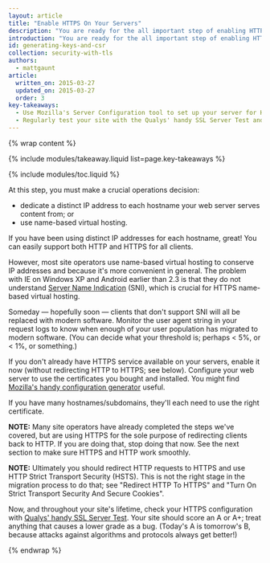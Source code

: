 ```yaml
---
layout: article
title: "Enable HTTPS On Your Servers"
description: "You are ready for the all important step of enabling HTTPS on your servers."
introduction: "You are ready for the all important step of enabling HTTPS on your servers."
id: generating-keys-and-csr
collection: security-with-tls
authors:
  - mattgaunt
article:
  written_on: 2015-03-27
  updated_on: 2015-03-27
  order: 3
key-takeaways:
  - Use Mozilla's Server Configuration tool to set up your server for HTTPS support.
  - Regularly test your site with the Qualys' handy SSL Server Test and ensure you get at least an A or A+.
---
```


{% wrap content %}

{% include modules/takeaway.liquid list=page.key-takeaways %}

{% include modules/toc.liquid %}

At this step, you must make a crucial operations decision:

* dedicate a distinct IP address to each hostname your web server serves content
  from; or
* use name-based virtual hosting.

If you have been using distinct IP addresses for each hostname, great! You can
easily support both HTTP and HTTPS for all clients.

However, most site operators use name-based virtual hosting to conserve IP
addresses and because it's more convenient in general. The problem with IE on
Windows XP and Android earlier than 2.3 is that they do not understand [Server
Name Indication](https://en.wikipedia.org/wiki/Server_Name_Indication) (SNI),
which is crucial for HTTPS name-based virtual hosting.

Someday — hopefully soon — clients that don't support SNI will all be replaced
with modern software. Monitor the user agent string in your request logs to know
when enough of your user population has migrated to modern software. (You can
decide what your threshold is; perhaps &lt; 5%, or &lt; 1%, or something.)

If you don't already have HTTPS service available on your servers, enable it now
(without redirecting HTTP to HTTPS; see below). Configure your web server to use
the certificates you bought and installed. You might find [Mozilla's handy
configuration
generator](https://mozilla.github.io/server-side-tls/ssl-config-generator/)
useful.

If you have many hostnames/subdomains, they'll each need to use the right
certificate.

**NOTE:** Many site operators have already completed the steps we've covered, but are
using HTTPS for the sole purpose of redirecting clients back to HTTP. If you
are doing that, stop doing that now. See the next section to make sure HTTPS and HTTP
work smoothly.

**NOTE:** Ultimately you should redirect HTTP requests to HTTPS and use HTTP Strict
Transport Security (HSTS). This is not the right stage in the migration process to do
that; see "Redirect HTTP To HTTPS" and "Turn On Strict Transport Security And Secure Cookies".

Now, and throughout your site's lifetime, check your HTTPS configuration with
[Qualys' handy SSL Server Test](https://www.ssllabs.com/ssltest/). Your site
should score an A or A+; treat anything that causes a lower grade as a bug.
(Today's A is tomorrow's B, because attacks against algorithms and protocols
always get better!)

{% endwrap %}
